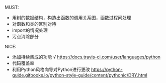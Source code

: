 MUST:
* 用树的数据结构，构造出函数的调用关系图，函数过程间处理
* 对函数和类的区别对待
* import的情况处理
* 污点消除部分

NICE:
* 添加持续集成的功能  √
https://docs.travis-ci.com/user/languages/python
* 代码覆盖率
* 利用Python风格向导对Python进行更改
https://python-guide.gitbooks.io/python-style-guide/content/pythonic/DRY.html